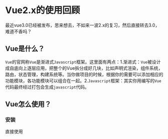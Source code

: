 # Vue2.x的使用回顾

最近vue3.0已经被发布，思来想去，不如来一波2.x的复习，然后直接转去3.0，难道不香吗？

## Vue是什么？

`Vue`的官网称`Vue`是渐进式`Javascript`框架。这里面有两点：1.渐进式：`Vue`被设计成自底向上逐层应用，把整个的Vue拆分成好几块，比如声明式渲染，组件系统，路由，状态管理，构建系统等。当你做项目的时候，根据你的需要可以添加相应的功能模块，各功能模块可以组合在一起。2.`Javascript`框架：其实你用编写的`Vue`代码最终经过打包会生成`javascript`代码。

## Vue怎么使用？

### 安装

直接使用<script>便签引入

```js
<script src="https://cdn.jsdelivr.net/npm/vue/dist/vue.js"></script>
```

### 使用

创建一个hello world

```html
<body>
    <div id="app">{{msg}}</div>
    <script src="https://cdn.jsdelivr.net/npm/vue/dist/vue.js"></script>
    <script>
      app = new Vue({
        el: '#app',
        data: {
          msg: 'hello world'
        }
      });
    </script>
</body>
```

通过`script`中引入`Vue`之后，会在全局暴露一个`Vue`对象构造器，我们可以通过配置构造器里的参数进行初始化。`Vue`是典型的`MVVM`框架，所以我们需要`VIew`层就是标签内容，`Model`层就是我们`Vue`实例化中的参数配置，而`ViewModel`就是`Vue`内部做的事情。当我们将`View`视图层和`Model`数据层通过配置`el`属性进行绑定之后，我们后续的操作只需要聚焦到数据逻辑上来就行了，至于页面的刷新或者改变等操作交给`Vue`内部进行操作就行了，我们暂时不用关心。

### 语法

1. 插值表达式：{{}}

   当我们需要使用`Vue`实例中的`data`中的数据的时候，我们可以通过差值表达式进行绑定，Vue中的数据是响应式的，所以当我们`data`中的数据发生变化的时候，`View`中的使用`data`的地方也会相应的变化。

   ```html
   <div id="app">{{msg}}</div>
   <script src="https://cdn.jsdelivr.net/npm/vue/dist/vue.js"></script>
   <script>
       app = new Vue({
           el: '#app',
           data: {
               msg: 'hello world'
           }
       });
   </script>
   ```

   当我们在控制台中输入`app.$data.msg = 'happy world'`，相应的页面中显示也会发生变化。由此我们可以`console.log(app)`，我们会看到打出很多`$`开头的属性，这些属性是暴露给我们的，我们可以直接使用，至于以`_`开头的额属性，这是`Vue`内部调用的属性，比如`Typescript`会有`private`，`public`等，而`javascript`中没有这种修饰符，所以通过 `_`来标识内部的属性，不建议使用，因为它会经常改变。
   
   我们发现当我们获取属性的时候，比如`$data`里面的属性，会比较麻烦，因此`Vue`也将`$data`等的属性直接代理到当前`Vue`的实例上面，我们也可以通过`app.msg`来获取`$data`上的属性`msg`。
   
2. 动态绑定参数：v-bind或：

   当我们给标签绑定属性的时候：

   ```html
   <div title="title">
   </div>
   ```

   这样就给`div`绑定了一个`title`属性，此时`title`的内容就是`title`，但是我们想改变`title`的值，如果使用原生的方法，就要获取`dom`的属性，然后改变。此时Vue提供了一个动态参数的指令：`v-bind`，我们可以书写如下：

   ```html
   <div id="app" v-bind:title="title">
       
   </div>
   <script>
   app = new Vue({
       el: "#app",
       data: {
           title: '这是title'
       }
   })
   </script>
   ```

   这样我们就将标签中的title属性和Vue中的data进行了绑定，如果我们需要改变标签中的title，直接通过更改Vue实例中的title属性就可以。v-bind还有一个简便的写法就是 `:`.

3. 事件处理：v-on

   当我们给`dom`添加点击事件的时候，原生的方法就是我们获取到这个`dom`，然后通过`addEventListener`添加事件。`Vue`为了方便我们的书写和开发效率，使用了`v-on`指令，如下：

   ```html
   <div id="app" v-on:click="handleClick">
       
   </div>
   <script>
   app = new Vue({
       el: "#app",
       methods: {
           handleClick (e) {
               console.log(e)
           }
       }
   })
   </script>
   ```

   此时就是给`div`绑定了一个点击事件，点击之后调用`handleClick`函数，注意一定要在Vue的配置项中添加`methods`属性。在`handleClick`函数中，我们还可以获取当前`dom`事件，通过第一个参数`e`获取。

   但是，如果我们需要往函数里面传参数的时候，此时函数的第一个参数就不是当前`dom`事件了。

   ```html
   <div id="app" v-on:click="handleClick(1)">
       
   </div>
   <script>
   app = new Vue({
       el: "#app",
       methods: {
           handleClick (e) {
               console.log(e)
           }
       }
   })
   </script>
   ```

   此时打印的`e`就是1，那么我们如何才能获取到当前`dom`事件呢？我们可以在`handleClick`中在传入一个`$event`的参数：

   ```html
   <div id="app" v-on:click="handleClick(1, $event)">
       
   </div>
   <script>
   app = new Vue({
       el: "#app",
       methods: {
           handleClick (arg, e) {
               console.log(e)
           }
       }
   })
   </script>
   ```

   此时的`e`就是当前`dom`事件。`v-on`还有一个简便的写法：`@`，比如`v-on:click` 也可以写成`@click`。

4. 计算属性：computed

   上述的插值表达式中可以写表达式，比如我们将`msg`的内容翻转表示：

   ```html
   <div id="app">
       {{msg.split('').reverse().join('')}}
   </div>
   <script>
   app = new Vue({
       el: "#app",
       data: {
           msg: 'hello world'
       }
   })
   </script>
   ```

   比如上述的方式，虽然可以实现我们需要的功能，但是在插值表达值中这样写太过冗余，还有一个就是不能让别人一眼看出你的意图，所以通过`computed`可以解决上面问题：

   ```html
   <div id="app">
       {{reverseMsg}}
   </div>
   <script>
   app = new Vue({
       el: "#app",
       data: {
           msg: 'hello world'
       },
       computed: {
           resverMsg () {
               return this.msg.split('').reverse().join('')
           }
       }
   })
   </script>
   ```

   以上的操作，我们也可以使用`methods`来实现，具体操作如下：

   ```html
   <div id="app">
       {{reverseMessage()}}
   </div>
   <script>
   app = new Vue({
       el: "#app",
       data: {
           msg: 'hello world'
       },
       methods: {
           reverseMessage () {
               return this.msg.split('').reverse().join('')
           }
       }
   })
   </script>
   ```

   那么`methods`和`computed`有什么区别呢？

   ```html
   <div id="app">
       {{reverseMessage()}} - {{reverseMsg}}
   </div>
   <script>
   app = new Vue({
       el: "#app",
       data: {
           msg: 'hello world'
       },
       methods: {
           reverseMessage () {
               console.log(1)
               return this.msg.split('').reverse().join('')
           }
       },
       computed: {
           reverseMsg () {
               console.log(2)
               return this.msg.split('').reverse().join('')
           }
       }
   })
   </script>
   ```

   当我们在控制台窗口输入`app.reverseMsg`不会打印出2，当我们在控制台输入`app.reverseMessage()`的时候会打印出1。也就是说，每次`methods`中的属性都会执行，而`computed`中的属性是有缓存的，当`computed`中所依赖的值发生改变的时候，此时的`computed`才会再次执行。

5. 侦听器：watch

   Vue还提供了一种更通用的方式来观察和响应Vue实例上的数据的变化。

   ```html
   <div id="app">
       {{msg}}
   </div>
   <script>
   app = new Vue({
       el: "#app",
       data: {
           msg: 'hello world'
       },
       watch: {
           msg (newVal, oldVal) {
   			console.log(newVal, oldVal)
           }
       }
   })
   </script>
   ```

   当我们在控制台中改变msg的时候，会触发侦听器函数的执行。

   有人可能发现了，这个`watch`是不是和`computed`可以实现一样的效果，答案是肯定的。

   ```html
   <div id="app">
       {{reverseMessage}} - {{reverseMsg}}
   </div>
   <script>
   app = new Vue({
       el: "#app",
       data: {
           msg: 'hello world',
           reverseMessage: ''
       },
       watch: {
           msg (newVal, oldVal) {
               this.reverseMessage = newVal.split('').reverse().join('')
           }
       },
       computed: {
           reverseMsg () {
               return this.msg.split('').reverse().join('')
           }
       }
   })
   </script>
   ```

   有人发现这样是不行的，刚开始进来`watch`中的函数并没有执行，这时我们可以通过更改选项来实现。

   ```html
   <div id="app">
       {{reverseMessage}} - {{reverseMsg}}
   </div>
   <script>
   app = new Vue({
       el: "#app",
       data: {
           msg: 'hello world',
           reverseMessage: ''
       },
       watch: {
           msg: {
               immediate: true,
               handler (newVal, oldVal) {
               	this.reverseMessage = newVal.split('').reverse().join('')
           	}
           }
       },
       computed: {
           reverseMsg () {
               return this.msg.split('').reverse().join('')
           }
       }
   })
   </script>
   ```

   `watch`和`computed`的区别：`watch`是监听一个，改变多个；而`computed`是监听多个，改变一个。

   当我们监听对象的时候：

   ```html
   <div id="app">{{info.a}}</div>
   <script>
       app = new Vue({
        el: '#app',
           data: {
               msg: 'hello world',
               reverseMessage: '',
               info: {
                   a: 1,
                   b: 2
               }
           },
           watch: {
               info(newVal, oldVal) {
                   console.log(123);
               }
           }
       });
   </script>   
   ```
   
   当我们在控制台中输入`app.info.a = 123`，此时视图中的数据变化了，但是没有触发`watch`中的函数执行，要想触发函数执行，需要：
   
   ```html
   <div id="app">{{info.a}}</div>
   <script>
       app = new Vue({
           el: '#app',
           data: {
               msg: 'hello world',
               reverseMessage: '',
               info: {
                   a: 1,
                   b: 2
               }
           },
           watch: {
               info: {
                   deep: true,
                   handler(newVal, oldVal) {
                       console.log(123);
                   }
               }
           }
       });
   </script>
   ```
   
   这样当`info.a`发生改变的时候，就可以触发这个函数了。但是此时，无论我是个改变`info.a`还是`info.b`都会触发这个函数，能不能我只改变`info.a`的时候才触发这个函数：
   
   ```html
   <div id="app">{{info.a}}-{{info.b}}</div>
   <script>
       app = new Vue({
           el: '#app',
           data: {
               msg: 'hello world',
               reverseMessage: '',
               info: {
                   a: 1,
                   b: 2
               }
           },
           watch: {
               'info.a'(newVal, oldVal) {
                       console.log(123);
                   }
           }
       });
   </script>
   ```
   
   这样就可以值监听`info.a`的变化了。
   
6. 条件渲染：v-if，v-else-if，v-show

   条件渲染其实和我们平时`javascript`中使用的`if`语句有相似之处，只不过条件渲染的指令我们放在标签中使用。

   ```html
   <div id="app" v-if="show">
       show
   </div>
   <script>
   app = new Vue({
       el: '#app',
       data:{
           show: true
       }
   })
   </script>
   ```

   当show为true的时候，dom才渲染。

   `v-show`和`v-if`的区别：`v-show`无论是否是`true`都会渲染，只不过是通过`true`来判断`dom`的`display`的属性是显示还是隐藏，`v-if`则只有在`true`的情况下，才会渲染。相比较，如果需要来回切换显示的话，使用`v-show`是比较理想的。

7. 列表渲染：v-for

   v-for`的作用就是可以遍历数组或者对象，如下:

   - 遍历对象

     ```html
     <div id="app">
              <ul>
                  <li v-for="(item, key) in lists">{{ item }} - {{key}}</li>
              </ul>
     </div>
     <script>
          app = new Vue({
              el: '#app',
              data: {
                  lists: {
                      111: {
                          name: 'xiaohong',
                          age: 18
                      },
                      222: {
                          name: 'xiaohei',
                          age: 19
                      }
                  }
              }
          });
      </script>
     ```
     
       如果`v-for`是两个参数的话，第一个参数就是属性值，第二个值就是属性。
     
      如果是三个参数的话，第三个参数就是`index`值。
     
      但是`for`出来的结果不会跟你在对象中的写的顺序是一致的，会因为`key`的值发生顺序的变化（`key`的值会根据前后顺序重新排列，然后遍历出来的结果会发生变化）。
     
   - 遍历数组
   
     ```html
     <div id="app">
           <ul>
             <li v-for="(item, index ) in list">{{ item }} - {{index}}</li>
           </ul>
         </div>
         <script>
           app = new Vue({
             el: '#app',
             data: {
               list: [
                 {
                   name: 'xiaohong',
                   age: 18
                 },
                 {
                   name: 'xiaohei',
                age: 17
                 }
            ]
             },
             watch: {
               'info.a'(newVal, oldVal) {
                 console.log(123);
               }
             }
           });
         </script>
     ```
   
     遍历数组最多有两个参数：第一个参数是每一项的`value`，第二个参数是`index`值。
   
      最后，可以通过在`v-for`的同一个标签内动态的绑定`key`的值，注意此时`key的唯一性，不要使用数组的index`作为`key`。加`key`的目的是，在`virtual dom`做`diff`算法的时候，会给性能提供部分优化。
   
   ```HTML
   <div id="app">
          <ul>
              <li v-for="(item, key ) in list" :key="item.name">
                  {{ item }} - {{key}}
              </li>
          </ul>
      </div>
      <script>
       app = new Vue({
              el: '#app',
           data: {
                  list: [
                   {
                          name: 'xiaohong',
                          age: 18
                      },
                      {
                          name: 'xiaohei',
                          age: 17
                      }
                  ]
              }
          });
      </script>  
   ```

8. class和style绑定

   - class绑定：

     `class`的绑定我们可以使用动态绑定参数的语法来实现：

     1. 绑定的class是一个对象

        ```html
        <style>
            .red {
                color:red;
            }
            .size {
                font-size: 20px;
            }
        </style>
        <div id="app" :class="classes">
            
        </div>
        <script>
        app = new Vue({
            el: '#app',
            data: {
                classes: {
                    red: true,
                    size:false
                }
            }
        })
        </script>
        ```

     2. 绑定的是一个数组

        ```html
        <style>
            .red {
                color:red;
            }
            .size {
                font-size: 20px;
            }
        </style>
        <div id="app" :class="classes">
            
        </div>
        <script>
        app = new Vue({
            el: '#app',
            data: {
                classes: ['red', 'size']
            }
        })
        </script>
        ```

     3. 绑定的数组中包含对象属性

        ```html
        <style>
            .red {
                color:red;
            }
            .size {
                font-size: 20px;
            }
        </style>
        <div id="app" :class="classes">
            
        </div>
        <script>
        app = new Vue({
            el: '#app',
            data: {
                classes: ['red', {
                    size: false
                }]
            }
        })
        </script>
        ```

   - style的绑定

     1. 绑定的是一个对象：

        ```html
        <div id="app" :style="style">
            
        </div>
        <script>
        app = new Vue({
            el: '#app',
            data: {
                style: {
                    color: 'red',
                    fontSize: '20px'
                }
            }
        })
        </script>
        ```

        注意：在对象中比如`font-size`这种羊肉串式的写法需要改成驼峰写法：`fontSize`。

     2. 绑定的是一个数组
     
        ```html
        <div id="app" :style="style">
            
        </div>
        <script>
        app = new Vue({
            el: '#app',
            data: {
                style: [{
                    color:'red'
                }, {
                    fontSize: '20px'
                }]
            }
        })
        </script>
        ```

9. input表单

   获取表单中输入的值：当我们输入的发生变化的时候，怎么获取到`input`中输入的值

   ```html
   <div id="app">
       <input type="text" @input="handleInput" />
   </div>
   <script>
   app = new Vue({
       el: '#app',
       methods: {
           handleInput(e) {
               console.log(e.target.value)
           }
       }
   })
   </script>
   ```

   当我们输入的数据发生变化的时候，会触发标签的`input`事件，通过获取`input`事件中的`e.target.value`可以获取到输入`input`框的值。

   如果我们要求刚开始的时候`input`中是有值显示的，则

   ```html
   <div id="app">
       <input type="text" :value="msg" @input="handleInput" />
   </div>
   <script>
   app = new Vue({
       el: '#app',
       data: {
           msg: '123'
       },
       methods: {
           handleInput(e) {
               console.log(e.target.value)
               this.msg = e.target.value
           }
       }
   })
   </script>
   ```

   即开始`input`框中显示的是`msg`的值，当`input`框中的值发生变化的时候，又将`input`中最新的值赋值给`msg`，所以这样就达到了双向数据绑定的效果，我们可以通过以下方式进行简写，和上述效果一样。

   ```html
   <div id="app">
       <input type="text" v-model="msg" />
   </div>
   <script>
   app = new Vue({
       el: '#app',
       msg: '123'
   })
   </script>
   ```

   上面我们抛出的事件是`input`，绑定的值是`value`的值.`v-model`还可以为内部不同的输入元素使用不同的`property`并抛出不同的事件。

   1. `checkbox`和`radio`使用`checked` `property`和`change`事件

      - 不用v-model的时候

        ```html
        <div id="app">
            {{isChecked}}
            <input type="checkbox" :checked="isChecked" @change="handleChange" />
        </div>
        <script>
            app = new Vue({
                el: '#app',
                data: {
                    isChecked: true
                },
                methods: {
                    handleChange(e) {
                        console.log(e.target.value);
                        this.isChecked = e.target.checked;
                    }
                }
            });
        </script>
        ```

      - 使用`v-model`的时候

        ```html
        <div id="app">
            {{isChecked}}
            <input type="checkbox" v-model="isChecked" />
        </div>
        <script>
            app = new Vue({
                el: '#app',
                data: {
                    isChecked: true
                }
            });
        </script>
        ```

   2. `text` 和` textarea` 元素使用 `value` property 和 `input` 事件；

   3. `select` 字段将 `value` 作为` prop` 并将 `change` 作为事件。
